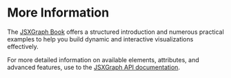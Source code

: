 # More Information

The [JSXGraph Book](https://ipesek.github.io/jsxgraphbook/) offers a structured introduction and numerous practical examples to help you build dynamic and interactive visualizations effectively.

For more detailed information on available elements, attributes, and advanced features, use to the [JSXGraph API documentation](https://jsxgraph.org/docs). 

